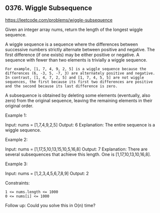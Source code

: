 ## 0376. Wiggle Subsequence

https://leetcode.com/problems/wiggle-subsequence

Given an integer array nums, return the length of the longest wiggle sequence.

A wiggle sequence is a sequence where the differences between successive numbers strictly alternate between positive and negative. The first difference (if one exists) may be either positive or negative. A sequence with fewer than two elements is trivially a wiggle sequence.

    For example, [1, 7, 4, 9, 2, 5] is a wiggle sequence because the differences (6, -3, 5, -7, 3) are alternately positive and negative.
    In contrast, [1, 4, 7, 2, 5] and [1, 7, 4, 5, 5] are not wiggle sequences, the first because its first two differences are positive and the second because its last difference is zero.

A subsequence is obtained by deleting some elements (eventually, also zero) from the original sequence, leaving the remaining elements in their original order.

Example 1:

Input: nums = [1,7,4,9,2,5]
Output: 6
Explanation: The entire sequence is a wiggle sequence.

Example 2:

Input: nums = [1,17,5,10,13,15,10,5,16,8]
Output: 7
Explanation: There are several subsequences that achieve this length. One is [1,17,10,13,10,16,8].

Example 3:

Input: nums = [1,2,3,4,5,6,7,8,9]
Output: 2

Constraints:

    1 <= nums.length <= 1000
    0 <= nums[i] <= 1000

Follow up: Could you solve this in O(n) time?
